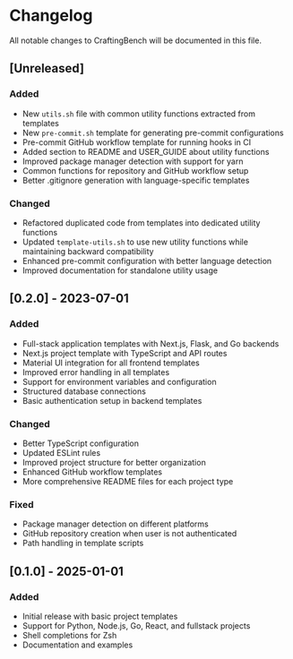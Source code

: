 # Changelog

All notable changes to CraftingBench will be documented in this file.

## [Unreleased]

### Added

- New `utils.sh` file with common utility functions extracted from templates
- New `pre-commit.sh` template for generating pre-commit configurations
- Pre-commit GitHub workflow template for running hooks in CI
- Added section to README and USER_GUIDE about utility functions
- Improved package manager detection with support for yarn
- Common functions for repository and GitHub workflow setup
- Better .gitignore generation with language-specific templates

### Changed

- Refactored duplicated code from templates into dedicated utility functions
- Updated `template-utils.sh` to use new utility functions while maintaining backward compatibility
- Enhanced pre-commit configuration with better language detection
- Improved documentation for standalone utility usage

## [0.2.0] - 2023-07-01

### Added

- Full-stack application templates with Next.js, Flask, and Go backends
- Next.js project template with TypeScript and API routes
- Material UI integration for all frontend templates
- Improved error handling in all templates
- Support for environment variables and configuration
- Structured database connections
- Basic authentication setup in backend templates

### Changed

- Better TypeScript configuration
- Updated ESLint rules
- Improved project structure for better organization
- Enhanced GitHub workflow templates
- More comprehensive README files for each project type

### Fixed

- Package manager detection on different platforms
- GitHub repository creation when user is not authenticated
- Path handling in template scripts

## [0.1.0] - 2025-01-01

### Added

- Initial release with basic project templates
- Support for Python, Node.js, Go, React, and fullstack projects
- Shell completions for Zsh
- Documentation and examples
